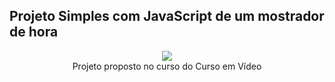 ## Projeto Simples com JavaScript de um mostrador de hora
<div align="center">
  <img src="https://user-images.githubusercontent.com/25671369/169407428-4a51730c-e6fe-4b2e-a125-29f37d2e40fe.gif"/>
<div>
Projeto proposto no curso do Curso em Vídeo